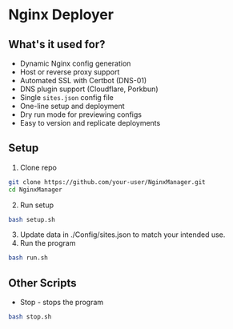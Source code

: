 # Nginx Deployer


## What's it used for?

- Dynamic Nginx config generation
- Host or reverse proxy support
- Automated SSL with Certbot (DNS-01)
- DNS plugin support (Cloudflare, Porkbun)
- Single `sites.json` config file
- One-line setup and deployment
- Dry run mode for previewing configs
- Easy to version and replicate deployments


## Setup
1) Clone repo
```bash
git clone https://github.com/your-user/NginxManager.git
cd NginxManager
```
2) Run setup
```bash
bash setup.sh
```
3) Update data in ./Config/sites.json to match your intended use.
4) Run the program
```bash
bash run.sh
```


## Other Scripts

- Stop - stops the program
```bash
bash stop.sh
```